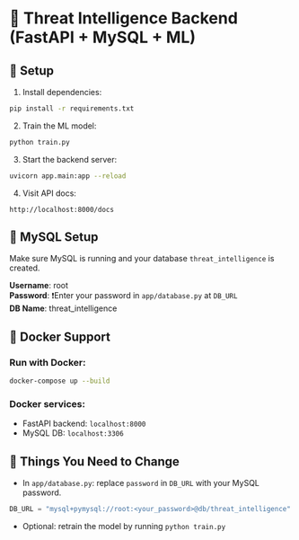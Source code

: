 # 🚀 Threat Intelligence Backend (FastAPI + MySQL + ML)

## 🔧 Setup

1. Install dependencies:
```bash
pip install -r requirements.txt
```

2. Train the ML model:
```bash
python train.py
```

3. Start the backend server:
```bash
uvicorn app.main:app --reload
```

4. Visit API docs:
```
http://localhost:8000/docs
```

## 🔐 MySQL Setup

Make sure MySQL is running and your database `threat_intelligence` is created.

**Username**: root  
**Password**: ❗Enter your password in `app/database.py` at `DB_URL`  
**DB Name**: threat_intelligence

## 🐳 Docker Support

### Run with Docker:
```bash
docker-compose up --build
```

### Docker services:
- FastAPI backend: `localhost:8000`
- MySQL DB: `localhost:3306`

## 🔁 Things You Need to Change

- In `app/database.py`: replace `password` in `DB_URL` with your MySQL password.
```python
DB_URL = "mysql+pymysql://root:<your_password>@db/threat_intelligence"
```

- Optional: retrain the model by running `python train.py`
